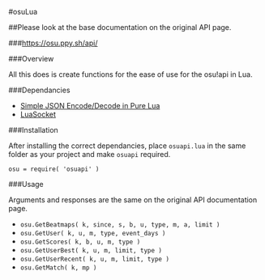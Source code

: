 #osuLua

##Please look at the base documentation on the original API page.

###https://osu.ppy.sh/api/

###Overview

All this does is create functions for the ease of use for the osu!api in Lua.

###Dependancies
- [Simple JSON Encode/Decode in Pure Lua](http://regex.info/blog/lua/json)
- [LuaSocket](http://w3.impa.br/~diego/software/luasocket/)

###Installation

After installing the correct dependancies, place `osuapi.lua` in the same folder as your project and make `osuapi` required.

`osu = require( 'osuapi' )`

###Usage

Arguments and responses are the same on the original API documentation page.

- `osu.GetBeatmaps( k, since, s, b, u, type, m, a, limit )`
- `osu.GetUser( k, u, m, type, event_days )`
- `osu.GetScores( k, b, u, m, type )`
- `osu.GetUserBest( k, u, m, limit, type )`
- `osu.GetUserRecent( k, u, m, limit, type )`
- `osu.GetMatch( k, mp )`